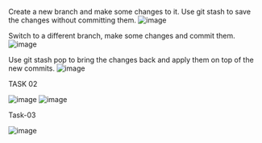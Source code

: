 Create a new branch and make some changes to it.
Use git stash to save the changes without committing them.
![image](https://github.com/seematripathi/90DaysOfDevOps/assets/33751911/37d80348-009f-4940-8def-853601f83a11)


Switch to a different branch, make some changes and commit them.
![image](https://github.com/seematripathi/90DaysOfDevOps/assets/33751911/a44da9e4-8dac-4ee2-90ff-0a0c1724ead5)


Use git stash pop to bring the changes back and apply them on top of the new commits.
![image](https://github.com/seematripathi/90DaysOfDevOps/assets/33751911/0effbd62-1190-44bd-a70a-583b70f33d1d)


TASK 02

![image](https://github.com/seematripathi/90DaysOfDevOps/assets/33751911/90b56967-1539-4c1e-a47d-1184e78d3915)
![image](https://github.com/seematripathi/90DaysOfDevOps/assets/33751911/1039ebf7-119b-48c8-9ce0-de2fd8efef1a)


Task-03

![image](https://github.com/seematripathi/90DaysOfDevOps/assets/33751911/1db6096e-a3a4-4a6e-8671-793d9b5f7ce8)
